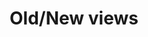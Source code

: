 ---
pid: CH1040
title: Old/New views
location_transcription: somewhere in North Philly land
zipcode: '19146'
outside_phl: 
neighborhood: Graduate Hospital,Naval Square,Southwest Center City
age: '25'
age_range: 20-29
instagram: 
image_file_name: CH_1040.jpg
proposal_transcription: 
topic: Architecture,Industrial,Philadelphia
topic_summary: 0, 0, 0
type: 2D,Building
keywords_other: skyline, views, windows
credit: Sam Rosen
image_labels: 
twitter: 
facebook: 
permalink: "/monuments/ch1040/"
layout: item-page
---